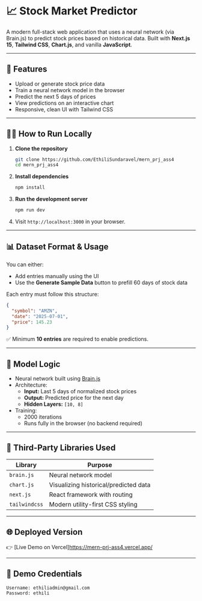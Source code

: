 # 📈 Stock Market Predictor

A modern full-stack web application that uses a neural network (via Brain.js) to predict stock prices based on historical data. Built with **Next.js 15**, **Tailwind CSS**, **Chart.js**, and vanilla **JavaScript**.

---

## 🚀 Features

- Upload or generate stock price data
- Train a neural network model in the browser
- Predict the next 5 days of prices
- View predictions on an interactive chart
- Responsive, clean UI with Tailwind CSS

---

## 🧑‍💻 How to Run Locally

1. **Clone the repository**
   ```bash
   git clone https://github.com/EthiliSundaravel/mern_prj_ass4
   cd mern_prj_ass4
   ```

2. **Install dependencies**
   ```bash
   npm install
   ```

3. **Run the development server**
   ```bash
   npm run dev
   ```

4. Visit `http://localhost:3000` in your browser.

---

## 📊 Dataset Format & Usage

You can either:
- Add entries manually using the UI
- Use the **Generate Sample Data** button to prefill 60 days of stock data

Each entry must follow this structure:

```json
{
  "symbol": "AMZN",
  "date": "2025-07-01",
  "price": 145.23
}
```

✅ Minimum **10 entries** are required to enable predictions.

---

## 🧠 Model Logic

- Neural network built using [Brain.js](https://brain.js.org/)
- Architecture:
  - **Input:** Last 5 days of normalized stock prices
  - **Output:** Predicted price for the next day
  - **Hidden Layers:** `[10, 8]`
- Training:
  - 2000 iterations
  - Runs fully in the browser (no backend required)

---

## 🧩 Third-Party Libraries Used

| Library        | Purpose                           |
|----------------|-----------------------------------|
| `brain.js`     | Neural network model              |
| `chart.js`     | Visualizing historical/predicted data |
| `next.js`      | React framework with routing      |
| `tailwindcss`  | Modern utility-first CSS styling  |

---

## 🌐 Deployed Version

👉 [Live Demo on Vercel]https://mern-prj-ass4.vercel.app/

---

## 🔐 Demo Credentials

```
Username: ethiliadmin@gmail.com
Password: ethili
```

